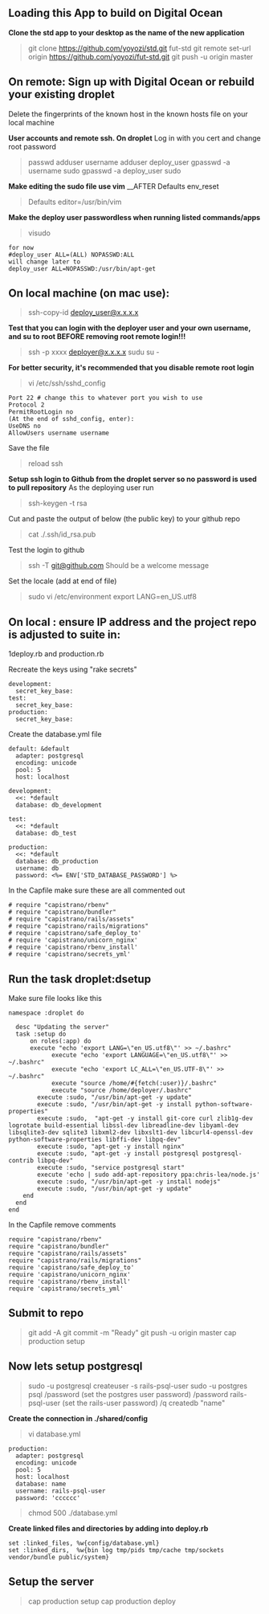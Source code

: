 ## Loading this App to build on Digital Ocean

**Clone the std app to your desktop as the name of the new application**

> git clone https://github.com/yoyozi/std.git fut-std
> git remote set-url origin https://github.com/yoyozi/fut-std.git
> git push -u origin master

## On remote: Sign up with Digital Ocean or rebuild your existing droplet
Delete the fingerprints of the known host in the known hosts file on your local machine

**User accounts and remote ssh. On droplet**
Log in with you cert and change root password
> passwd
> adduser username
> adduser deploy_user
> gpasswd -a username sudo
> gpasswd -a deploy_user sudo

**Make editing the sudo file use vim**
__AFTER Defaults        env_reset
>Defaults        editor=/usr/bin/vim

**Make the deploy user passwordless when running listed commands/apps**
> visudo

```
for now
#deploy_user ALL=(ALL) NOPASSWD:ALL
will change later to 
deploy_user ALL=NOPASSWD:/usr/bin/apt-get
```

## On local machine (on mac use):
> ssh-copy-id deploy_user@x.x.x.x

**Test that you can login with the deployer user and your own username, and su to root BEFORE removing root remote login!!!**
> ssh -p xxxx deployer@x.x.x.x
> sudu su -

**For better security, it's recommended that you disable remote root login**
> vi /etc/ssh/sshd_config

```
Port 22 # change this to whatever port you wish to use
Protocol 2
PermitRootLogin no
(At the end of sshd_config, enter):
UseDNS no
AllowUsers username username
```

Save the file
> reload ssh

**Setup ssh login to Github from the droplet server so no password is used to pull repository**
As the deploying user run
> ssh-keygen -t rsa

Cut and paste the output of below (the public key) to your github repo
> cat ./.ssh/id_rsa.pub

Test the login to github
> ssh -T git@github.com
Should be a welcome message

Set the locale (add at end of file)
> sudo vi /etc/environment
> export LANG=en_US.utf8

## On local : ensure IP address and the project repo is adjusted to suite in:
1deploy.rb and production.rb

Recreate the keys using "rake secrets"
```
development:
  secret_key_base: 
test:
  secret_key_base: 
production:
  secret_key_base: 
```

Create the database.yml file
```
default: &default
  adapter: postgresql
  encoding: unicode
  pool: 5
  host: localhost

development:
  <<: *default
  database: db_development

test:
  <<: *default
  database: db_test

production:
  <<: *default
  database: db_production
  username: db
  password: <%= ENV['STD_DATABASE_PASSWORD'] %>
```

In the Capfile make sure these are all commented out
```
# require "capistrano/rbenv"
# require "capistrano/bundler"
# require "capistrano/rails/assets"
# require "capistrano/rails/migrations"
# require 'capistrano/safe_deploy_to'
# require 'capistrano/unicorn_nginx'
# require 'capistrano/rbenv_install'
# require 'capistrano/secrets_yml'
```


## Run the task droplet:dsetup
Make sure file looks like this
```
namespace :droplet do

  desc "Updating the server"  
  task :setup do   
      on roles(:app) do 
      execute "echo 'export LANG=\"en_US.utf8\"' >> ~/.bashrc"
            execute "echo 'export LANGUAGE=\"en_US.utf8\"' >> ~/.bashrc"
            execute "echo 'export LC_ALL=\"en_US.UTF-8\"' >> ~/.bashrc"
            execute "source /home/#{fetch(:user)}/.bashrc"
            execute "source /home/deployer/.bashrc"
        execute :sudo, "/usr/bin/apt-get -y update"
        execute :sudo, "/usr/bin/apt-get -y install python-software-properties"
        execute :sudo,  "apt-get -y install git-core curl zlib1g-dev logrotate build-essential libssl-dev libreadline-dev libyaml-dev libsqlite3-dev sqlite3 libxml2-dev libxslt1-dev libcurl4-openssl-dev python-software-properties libffi-dev libpq-dev"
        execute :sudo, "apt-get -y install nginx"
        execute :sudo, "apt-get -y install postgresql postgresql-contrib libpq-dev"
        execute :sudo, "service postgresql start"
        execute 'echo | sudo add-apt-repository ppa:chris-lea/node.js'          
        execute :sudo, "/usr/bin/apt-get -y install nodejs"
        execute :sudo, "/usr/bin/apt-get -y update"  
    end  
  end 
end
```

In the Capfile remove comments
```
require "capistrano/rbenv"
require "capistrano/bundler"
require "capistrano/rails/assets"
require "capistrano/rails/migrations"
require 'capistrano/safe_deploy_to'
require 'capistrano/unicorn_nginx'
require 'capistrano/rbenv_install'
require 'capistrano/secrets_yml'
```

## Submit to repo
> git add -A
> git commit -m "Ready" 
> git push -u origin master
> cap production setup

## Now lets setup postgresql
> sudo -u postgresql createuser -s rails-psql-user
> sudo -u postgres psql
> /password (set the postgres user password)
> /password rails-psql-user (set the rails-user password)
> /q
> createdb "name"

**Create the connection in ./shared/config**
> vi database.yml

```
production:
  adapter: postgresql
  encoding: unicode
  pool: 5
  host: localhost
  database: name
  username: rails-psql-user
  password: 'cccccc'
```

> chmod 500 ./database.yml 

**Create linked files and directories by adding into deploy.rb**

```
set :linked_files, %w{config/database.yml}
set :linked_dirs,  %w{bin log tmp/pids tmp/cache tmp/sockets vendor/bundle public/system}
```

## Setup the server

> cap production setup
> cap production deploy


